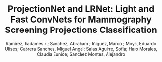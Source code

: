 ---
paperId: 29
author: Ramirez, Radames r ; Sanchez, Abraham ; Iñiguez, Marco ; Moya, Eduardo Ulises; Cabrera Sanchez, Miguel Angel; Salas Aguirre, Sofia; Haro Morales, Claudia Eunice; Sanchez Montes, Alejandro 
title: "ProjectionNet and LRNet: Light and Fast ConvNets for Mammography Screening Projections Classification"
pdf: --
poster: --
type: Poster
topic: Medical
category: Extended Abstract
link: --
conference: cvpr
year: 2021
tags: cvpr-2021-ea
---